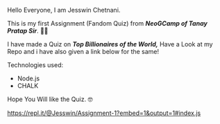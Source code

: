 Hello Everyone, I am Jesswin Chetnani.

This is my first Assignment (Fandom Quiz) from  *__NeoGCamp of Tanay Pratap Sir__*. :technologist:

I have made a Quiz on *__Top Billionaires of the World,__* Have a Look at my Repo and i have also given a link below for the same!

Technologies used:

* Node.js
* CHALK


Hope You Will like the Quiz. :nerd_face:



https://repl.it/@Jesswin/Assignment-1?embed=1&output=1#index.js 

